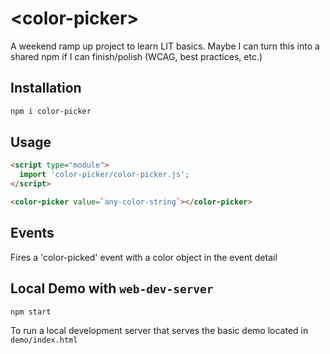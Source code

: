 # \<color-picker>

A weekend ramp up project to learn LIT basics. Maybe I can turn this into a shared npm if I can finish/polish (WCAG, best practices, etc.)

## Installation

```bash
npm i color-picker
```

## Usage

```html
<script type="module">
  import 'color-picker/color-picker.js';
</script>

<color-picker value=`any-color-string`></color-picker>
```

## Events
Fires a 'color-picked' event with a color object in the event detail 

## Local Demo with `web-dev-server`

```bash
npm start
```

To run a local development server that serves the basic demo located in `demo/index.html`
